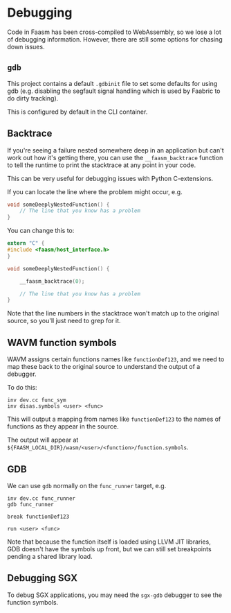 # Debugging

Code in Faasm has been cross-compiled to WebAssembly, so we lose a lot of
debugging information. However, there are still some options for chasing down
issues.

## `gdb`

This project contains a default `.gdbinit` file to set some defaults for using
gdb (e.g. disabling the segfault signal handling which is used by Faabric to
do dirty tracking).

This is configured by default in the CLI container.

## Backtrace

If you're seeing a failure nested somewhere deep in an application but can't
work out how it's getting there, you can use the `__faasm_backtrace` function
to tell the runtime to print the stacktrace at any point in your code.

This can be very useful for debugging issues with Python C-extensions.

If you can locate the line where the problem might occur, e.g.

```c
void someDeeplyNestedFunction() {
    // The line that you know has a problem
}
```

You can change this to:

```c
extern "C" {
#include <faasm/host_interface.h>
}

void someDeeplyNestedFunction() {

    __faasm_backtrace(0);

    // The line that you know has a problem
}
```

Note that the line numbers in the stacktrace won't match up to the original
source, so you'll just need to grep for it.

## WAVM function symbols

WAVM assigns certain functions names like `functionDef123`, and we need to map
these back to the original source to understand the output of a debugger.

To do this:

```
inv dev.cc func_sym
inv disas.symbols <user> <func>
```

This will output a mapping from names like `functionDef123` to the names of
functions as they appear in the source.

The output will appear at
`${FAASM_LOCAL_DIR}/wasm/<user>/<function>/function.symbols`.

## GDB

We can use `gdb` normally on the `func_runner` target, e.g.

```
inv dev.cc func_runner
gdb func_runner

break functionDef123

run <user> <func>
```

Note that because the function itself is loaded using LLVM JIT libraries, GDB
doesn't have the symbols up front, but we can still set breakpoints pending a
shared library load.

## Debugging SGX

To debug SGX applications, you may need the `sgx-gdb` debugger to see the
function symbols.
